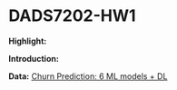 # DADS7202-HW1

**Highlight:** 



**Introduction:**

**Data:**
[Churn Prediction: 6 ML models + DL](https://www.kaggle.com/code/singhshresth/churn-prediction-6-ml-models-dl)
